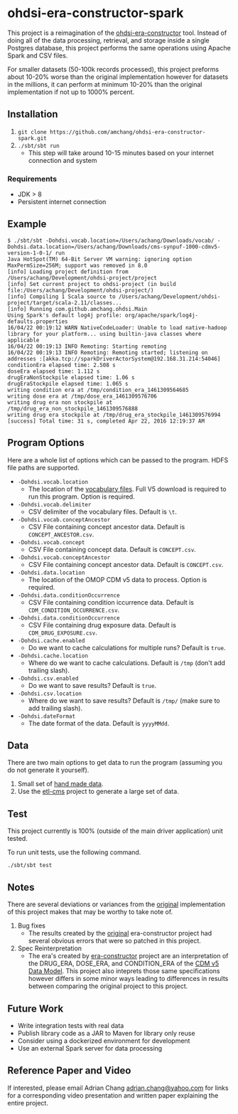 # ohdsi-era-constructor-spark

This project is a reimagination of the [ohdsi-era-constructor](https://github.com/OHDSI/Era-Constructor) tool. Instead of doing all of the data processing, retrieval, and storage inside a single Postgres database, this project performs the same operations using Apache Spark and CSV files. 

For smaller datasets (50-100k records processed), this project preforms about 10-20% worse than the original implementation however for datasets in the millions, it can perform at minimum 10-20% than the original implementation if not up to 1000% percent.

## Installation

1. `git clone https://github.com/amchang/ohdsi-era-constructor-spark.git`
2. `./sbt/sbt run`
    * This step will take around 10-15 minutes based on your internet connection and system
    
### Requirements

* JDK > 8
* Persistent internet connection

## Example

```
$ ./sbt/sbt -Dohdsi.vocab.location=/Users/achang/Downloads/vocab/ -Dohdsi.data.location=/Users/achang/Downloads/cms-synpuf-1000-cdmv5-version-1-0-1/ run
Java HotSpot(TM) 64-Bit Server VM warning: ignoring option MaxPermSize=256M; support was removed in 8.0
[info] Loading project definition from /Users/achang/Development/ohdsi-project/project
[info] Set current project to ohdsi-project (in build file:/Users/achang/Development/ohdsi-project/)
[info] Compiling 1 Scala source to /Users/achang/Development/ohdsi-project/target/scala-2.11/classes...
[info] Running com.github.amchang.ohdsi.Main
Using Spark's default log4j profile: org/apache/spark/log4j-defaults.properties
16/04/22 00:19:12 WARN NativeCodeLoader: Unable to load native-hadoop library for your platform... using builtin-java classes where applicable
16/04/22 00:19:13 INFO Remoting: Starting remoting
16/04/22 00:19:13 INFO Remoting: Remoting started; listening on addresses :[akka.tcp://sparkDriverActorSystem@192.168.31.214:54046]
conditionEra elapsed time: 2.508 s
doseEra elapsed time: 1.112 s
drugEraNonStockpile elapsed time: 1.06 s
drugEraStockpile elapsed time: 1.065 s
writing condition era at /tmp/condition_era_1461309564685
writing dose era at /tmp/dose_era_1461309576706
writing drug era non stockpile at /tmp/drug_era_non_stockpile_1461309576888
writing drug era stockpile at /tmp/drug_era_stockpile_1461309576994
[success] Total time: 31 s, completed Apr 22, 2016 12:19:37 AM

```

## Program Options

Here are a whole list of options which can be passed to the program. HDFS file paths are supported.

* `-Dohdsi.vocab.location`
    * The location of the [vocabulary files](http://www.ohdsi.org/web/athena/). Full V5 download is required to run this program. Option is required.
* `-Dohdsi.vocab.delimiter`
    * CSV delimiter of the vocabulary files. Default is `\t`.     
* `-Dohdsi.vocab.conceptAncestor`
    * CSV File containing concept ancestor data. Default is `CONCEPT_ANCESTOR.csv`.
* `-Dohdsi.vocab.concept`
    * CSV File containing concept data. Default is `CONCEPT.csv`.
* `-Dohdsi.vocab.conceptAncestor`
    * CSV File containing concept ancestor data. Default is `CONCEPT.csv`.
* `-Dohdsi.data.location`
    * The location of the OMOP CDM v5 data to process. Option is required.
* `-Dohdsi.data.conditionOccurrence`
    * CSV File containing condition iccurrence data. Default is `CDM_CONDITION_OCCURRENCE.csv`.
* `-Dohdsi.data.conditionOccurrence`
    * CSV File containing drug exposure data. Default is `CDM_DRUG_EXPOSURE.csv`.
* `-Dohdsi.cache.enabled`
    * Do we want to cache calculations for multiple runs? Default is `true`.
* `-Dohdsi.cache.location`
    * Where do we want to cache calculations. Default is `/tmp` (don't add trailing slash).
* `-Dohdsi.csv.enabled`
    * Do we want to save results? Default is `true`.
* `-Dohdsi.csv.location`
    * Where do we want to save results? Default is `/tmp/` (make sure to add trailing slash).
* `-Dohdsi.dateFormat`
    * The date format of the data. Default is `yyyyMMdd`.

## Data

There are two main options to get data to run the program (assuming you do not generate it yourself).

1. Small set of [hand made data](http://forums.ohdsi.org/t/1k-sample-of-simulated-cms-synpuf-data-in-cdmv5-format-available-for-download/728).
2. Use the [etl-cms](https://github.com/OHDSI/ETL-CMS/tree/unm-improvements/python_etl) project to generate a large set of data.

## Test

This project currently is 100% (outside of the main driver application) unit tested.

To run unit tests, use the following command.

`./sbt/sbt test`

## Notes

There are several deviations or variances from the [original](https://github.com/OHDSI/Era-Constructor) implementation of this project makes that may be worthy to take note of.

1. Bug fixes
    * The results created by the [original](https://github.com/OHDSI/Era-Constructor) era-constructor project had several obvious errors that were so patched in this project.
2. Spec Reinterpretation
    * The era's created by [era-constructor](https://github.com/OHDSI/Era-Constructor) project are an interpretation of the DRUG_ERA, DOSE_ERA, and CONDITION_ERA of the [CDM v5 Data Model](http://www.ohdsi.org/web/wiki/doku.php?id=documentation:cdm:standardized_derived_elements). This project also inteprets those same specifications however differs in some minor ways leading to differences in results between comparing the original project to this project.

## Future Work

* Write integration tests with real data
* Publish library code as a JAR to Maven for library only reuse
* Consider using a dockerized environment for development
* Use an external Spark server for data processing

## Reference Paper and Video

If interested, please email Adrian Chang <adrian.chang@yahoo.com> for links for a corresponding video presentation and written paper explaining the entire project.